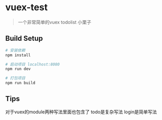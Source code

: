 # vuex-test

> 一个非常简单的vuex todolist 小栗子

## Build Setup

``` bash
# 安装依赖
npm install

# 启动项目 localhost:8080
npm run dev

# 打包项目
npm run build

```
## Tips

对于vuex的module两种写法里面也包含了
todo是复杂写法
login是简单写法
